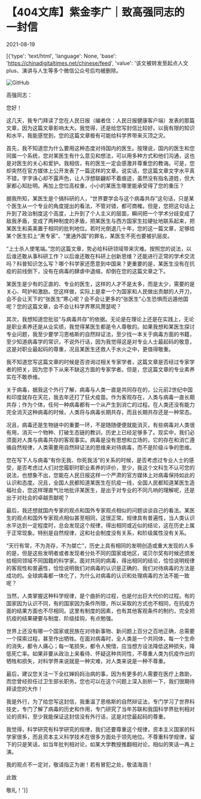 # 【404文库】紫金李广｜致高强同志的一封信

2021-08-19

[{'type': 'text/html', 'language': None, 'base': 'https://chinadigitaltimes.net/chinese/feed', 'value': '该文被转发至起点人文plus、演讲与人生等多个微信公众号后均被删除。

![GitHub](https://chinadigitaltimes.net/chinese/files/2021/08/image-1629363985018.png)

高强同志：

您好！

这几天，我专门拜读了您在人民日报（编者住：人民日报健康客户端）发表的那篇文章，因为这篇文章影响太大。我觉得，还是给您写封信比较好。以我有限的知识和水平，我能感觉到，您的这篇文章极有可能给科学界带来灭顶之灾。

首先，我不知道您为什么要用这种态度对待国内的医生。按理说，国内的医生和您同属一个系统，您对某医生有什么意见和想法，可以用多种方式和他们沟通，这也是对医生的关心和爱护。我相信，有的医生一定会感激并尊重您的教诲。可是，您却突然在官方媒体上公开发表了一篇这样的文章。说实话，您这篇文章文字水平真不错，字字诛心却不露声色，让人浮想联翩却不着痕迹，虽然没有指名道姓，但大家都心知肚明。再加上您位高权重，小小的某医生哪里能承受得了您的重压？

据我所知，某医生是个搞科研的人，“世界要学会与这个病毒共存”这句话，只是某个医生从一个专业的角度提出的看法，不管对错，都可商榷。但是，您把这句话上升到了政治制度这个高度，上升到了个人主义的层面，瞬间把一个学术分歧变成了敌我矛盾，变成了两种制度的矛盾，把某医生与西方国家生拉硬扯地联系起来，把某医生和英美置于相同的批判地位。若时光倒退几十年，您的这一篇文章，足够给某个医生扣上“黑专家”、“里通外国”的罪名，某医生不死也要被扒层皮。

“上士杀人使笔端。”您的这篇文章，势必给科研领域带来灾难。按照您的说法，以后谁还敢从事科研工作？以后谁还敢在科研上创新思维？还能进行正常的学术交流吗？科普知识怎么写？哪个科学家还愿意到中国来？更重要的是，某医生没有在抗疫的前线倒下，没有在病毒的肆虐中退缩，却倒在您的这篇文章之下。

某医生是少有的正直的、专业的医生，这样的人才不是太多，而是太少，需要的是关心、呵护和激励。您这样做，实际上是拿一个为国家和人民做出贡献的人开刀，会不会让天下的“张医生”寒心呢？会不会让更多的“张医生”心生恐惧而远遁他国呢？您的这篇文章，会不会让科学界寒风萧瑟呢？

其次，我想知道您批驳“与病毒共存”的依据。无论是在理论上还是在实践上，无论是职业素养还是从业实绩，我觉得某医生都是令人尊敬的。如果我想和某医生探讨专业问题，我至少要学习恩格斯的自然辩证法，至少找一本关于病毒方面的书籍，至少知道病毒学的常识，不说外行话，因为我觉得这是对专业人士最起码的敬意，这是对职业最起码的尊重，况且某医生还救人于水火之中，更值得敬重。

我不知道您写这篇文章的时候是否咨询过相关专家学者，这篇文章是否经过专家学者的把关，因为您手下从来不缺这方面的专家学者。但是，您这篇文章的专业素养实在不敢恭维。

关于病毒，据我这个外行了解，病毒与人类一直是共同存在的，公元前2世纪中国和印度就存在天花，我去年还打了狂犬疫苗。作为客观存在，人类与病毒一直长期共存；作为个体，任何一种病毒都有一个从产生到消亡的过程。在人类还没有能力完全消灭这种病毒的时候，人类将与病毒长期共存，而且长期共存还是一种常态。

况且，病毒还是生物链中的重要一环，不是随随便便就能消灭，有些病毒对人类很有用，消灭一个物种、打破生态链的教训，历史上已经足够多了。现实中，我们必须面对人类与病毒共存的客观事实。病毒是没有思想和立场的，它的存在和消亡遵循自然规律，人类需要用自然辩证法的思维来对待病毒，而不是阶级斗争的思维。

您在写下人与病毒“有你无我、你死我活”的关系的时候，是否考虑过专业人士的感受，是否考虑过人们对您履职时职业素养的评价，至少，我这个文科生不认可您的说法，也想象不出，您能在人民日报这样一个严肃的官方媒体上对病毒保持如此的认识和态度。况且，全国人民都知道某医生在抗疫一线，全国人民都知道某医生造福社会，您这样理直气壮地批评某医生，是出于对专业的不同凡响的理解呢，还是出于对社会的卓越贡献呢？

最后，我还想就国内专家的观点和国外专家观点相似的问题谈谈自己的看法。某医生的观点和国外专家观点相似甚至相同，这很正常。规律具有普遍性，当人类认识水平达到一定程度时，总会发现这个规律，得出相同或近似的结论，这在历史上属于正常现象。特别是自然规律，这和社会制度没有关系，和阶级属性没有关系。

“天行有常，不为尧存，不为桀亡”，历史上具有相同的发明创造或重大发现的人多的是，但是这些发明者或者发现者分处不同的国家或地区，诺贝尔奖有时候还颁发给相同领域不同国籍的科学家。面对共同的病毒，得出相同的结论，恰恰说明规律的客观性和普遍性，恰恰说明我们对病毒的认识是正确的、我们对待病毒的方法是成功的。全球病毒都一体化了，为什么对病毒的认识和处理病毒的方法不能一致呢？

当然，人类掌握这种科学规律，是个曲折的过程，也是付出巨大代价的过程。有的国家因为认识不同，有的国家因为条件所限，所以采取的方式也不相同，在抗疫方面的结果方面也不尽相同。这里有制度的因素，也有其他客观条件的制约，完全把抗疫的结果硬要与制度、阶级挂钩，有点勉强。

世界上还没有哪一个国家或民族在对待新事物、新问题上百分之百地正确，总需要一个探索过程，甚至作出牺牲。在面对病毒时，全人类是一个共同体，每一个生命的消失，都令人痛心；每一笔损失，都令人惋惜，应当想方设法降低这种损失，降低死亡率。如果非要从政治上来看待、怀疑这种共同性，不尊重人类为抗疫作出的牺牲和损失，对科学界来说就是一种灾难，对人类来说是一种不尊重。

最后，建议您关注一下全红婵妈妈治病的事，因为有更多的人需要在医疗上救助，而您曾经担任过卫生部长职务。您也可以在这个问题上深入剖析一下，我们很期待拜读您的大作！

我是外行，为了给您写这封信，我重温了恩格斯的自然辩证法，专门学习了世界科技史，专门了解了病毒的历史和作用，专门研究了当年苏联和我国科学界批判相对论的资料，至少我能保证这封信没有外行话，这是对您最起码的尊重。

我觉得，科学研究有科学研究的规律，我们还要尊重这个规律，资本主义国家的科学家很多，而且资本主义科学技术在很多方面处于领先地位。不尊重科学规律，留下的只是笑话，如当年批判相对论，如某大学教授推翻相对论，相似的笑话一再上演。

我的观点不一定对，敬请指正为谢！若有冒犯之处，敬请海涵！

此致

敬礼！'}]